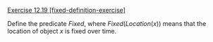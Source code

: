 [Exercise 12.19 \[fixed-definition-exercise\]](12-19/)

Define the predicate ${Fixed}$, where
${Fixed}({Location}(x))$ means that the location of object $x$ is
fixed over time.
